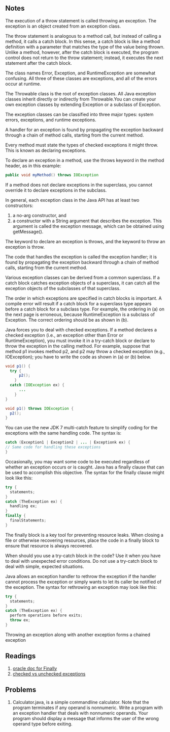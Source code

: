 ## Notes

The execution of a throw statement is called throwing an exception.
The exception is an object created from an exception class.

The throw statement is analogous to a method call, but instead of calling a method, it calls
a catch block. In this sense, a catch block is like a method definition with a parameter that
matches the type of the value being thrown. Unlike a method, however, after the catch block
is executed, the program control does not return to the throw statement; instead, it executes
the next statement after the catch block.

The class names Error, Exception, and RuntimeException are somewhat confusing. All three of these classes are exceptions, and all of the errors occur at runtime.

The Throwable class is the root of exception classes. All Java exception classes inherit
directly or indirectly from Throwable.You can create your own exception classes by extending Exception or a subclass of Exception.

The exception classes can be classified into three major types: system errors, exceptions,
and runtime exceptions.

A handler for an exception is found by propagating the exception backward through a
chain of method calls, starting from the current method.

Every method must state the types of
checked exceptions it might throw. This is known as declaring exceptions.

To declare an exception in a method, use the throws keyword in the method header, as in
this example:
```java
public void myMethod() throws IOException
```

If a method does not declare exceptions in the superclass, you cannot override it to
declare exceptions in the subclass.

In general,
each exception class in the Java API has at least two constructors:
1. a no-arg constructor, and
2. a constructor with a String argument that describes the exception.
This argument is called the exception message, which can be obtained using
getMessage().

The keyword to declare an exception is throws, and the keyword to throw an exception
is throw.

The code that handles the exception is called the exception handler; it is found
by propagating the exception backward through a chain of method calls, starting from the
current method.

Various exception classes can be derived from a common superclass. If a catch block
catches exception objects of a superclass, it can catch all the exception objects of the
subclasses of that superclass.

The order in which exceptions are specified in catch blocks is important. A compile
error will result if a catch block for a superclass type appears before a catch block for a
subclass type. For example, the ordering in (a) on the next page is erroneous, because
RuntimeException is a subclass of Exception. The correct ordering should be as
shown in (b).

Java forces you to deal with checked exceptions. If a method declares a checked exception
(i.e., an exception other than Error or RuntimeException), you must invoke it in a
try-catch block or declare to throw the exception in the calling method. For example,
suppose that method p1 invokes method p2, and p2 may throw a checked exception
(e.g., IOException); you have to write the code as shown in (a) or (b) below.

```Java
void p1() {
  try {
      p2();
    }
  catch (IOException ex) {
      ...
    }
}
```
```Java
void p1() throws IOException {
  p2();
}
```

You can use the new JDK 7 multi-catch feature to simplify coding for the exceptions
with the same handling code. The syntax is:
```java
catch (Exception1 | Exception2 | ... | Exceptionk ex) {
// Same code for handling these exceptions
}
```

Occasionally, you may want some code to be executed regardless of whether an exception
occurs or is caught. Java has a finally clause that can be used to accomplish this objective.
The syntax for the finally clause might look like this:
```java
try {
  statements;
}
catch (TheException ex) {
  handling ex;
}
finally {
  finalStatements;
}
```

The finally block is a key tool for preventing resource leaks. When closing a file or otherwise recovering resources, place the code in a finally block to ensure that resource is always recovered.

When should you use a try-catch block in the code? Use it when you have to deal with
unexpected error conditions. Do not use a try-catch block to deal with simple, expected
situations.

Java allows an exception handler to rethrow the exception if the handler cannot
process the exception or simply wants to let its caller be notified of the exception.
The syntax for rethrowing an exception may look like this:
```java
try {
  statements;
}
catch (TheException ex) {
  perform operations before exits;
  throw ex;
}
```

Throwing an exception along with another exception forms a chained exception

## Readings
1. [oracle doc for Finally](https://docs.oracle.com/javase/tutorial/essential/exceptions/finally.html)
2. [checked vs unchecked exceptions](http://www.geeksforgeeks.org/checked-vs-unchecked-exceptions-in-java/)

## Problems

1.  Calculator.java, is a simple commandline calculator. Note that the program terminates if any operand is nonnumeric. Write a program with an exception handler that deals with nonnumeric operands. Your program should display a message that informs the user of the wrong operand type before exiting.
